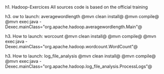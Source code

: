 h1. Hadoop-Exercices
All sources code is based on the official training

h3. ow to launch: averagewordlength
@mvn clean install@
@mvn compile@
@mvn exec:java -Dexec.mainClass="org.apache.hadoop.averagewordlength.Main"@

h3. How to launch: worcount
@mvn clean install@
@mvn compile@
@mvn exec:java -Dexec.mainClass="org.apache.hadoop.wordcount.WordCount"@

h3. How to launch: log_file_analysis
@mvn clean install@
@mvn compile@
@mvn exec:java -Dexec.mainClass="org.apache.hadoop.log_file_analysis.ProcessLogs"@